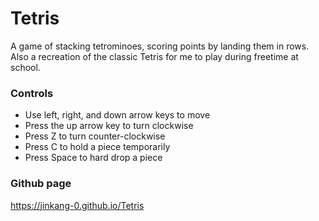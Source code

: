 # Tetris
A game of stacking tetrominoes, scoring points by landing them in rows. <br>
Also a recreation of the classic Tetris for me to play during freetime at school.

### Controls
- Use left, right, and down arrow keys to move
- Press the up arrow key to turn clockwise
- Press Z to turn counter-clockwise
- Press C to hold a piece temporarily
- Press Space to hard drop a piece

### Github page
https://jinkang-0.github.io/Tetris